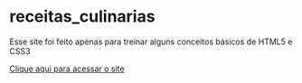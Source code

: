 # receitas_culinarias
Esse site foi feito apenas para treinar alguns conceitos básicos de HTML5 e CSS3

<a href="00principal.html">Clique aqui para acessar o site</a>
